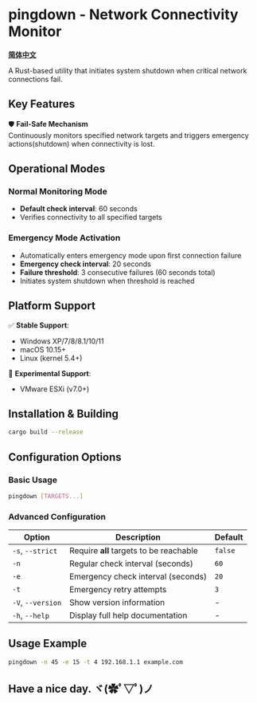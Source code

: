 # pingdown - Network Connectivity Monitor 

**[简体中文](./README_zh.md)**

A Rust-based utility that initiates system shutdown when critical network connections fail.

## Key Features

🛡️ **Fail-Safe Mechanism**  
Continuously monitors specified network targets and triggers emergency actions(shutdown) when connectivity is lost.

## Operational Modes

### Normal Monitoring Mode
- **Default check interval**: 60 seconds
- Verifies connectivity to all specified targets

### Emergency Mode Activation
- Automatically enters emergency mode upon first connection failure
- **Emergency check interval**: 20 seconds
- **Failure threshold**: 3 consecutive failures (60 seconds total)
- Initiates system shutdown when threshold is reached

## Platform Support
✅ **Stable Support**:
- Windows XP/7/8/8.1/10/11
- macOS 10.15+
- Linux (kernel 5.4+)

🔧 **Experimental Support**:
- VMware ESXi (v7.0+)

## Installation & Building
```bash
cargo build --release
```
## Configuration Options

### Basic Usage
```bash
pingdown [TARGETS...]
```
### Advanced Configuration

| Option | Description | Default |
|--------|-------------|---------|
| `-s`, `--strict` | Require **all** targets to be reachable | `false` |
| `-n` | Regular check interval (seconds) | `60` |
| `-e` | Emergency check interval (seconds) | `20` |
| `-t` | Emergency retry attempts | `3` |
| `-V`, `--version` | Show version information | - |
| `-h`, `--help` | Display full help documentation | - |

## Usage Example

```bash
pingdown -n 45 -e 15 -t 4 192.168.1.1 example.com
```

## Have a nice day. ヾ(✿ﾟ▽ﾟ)ノ
